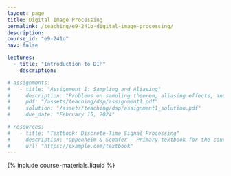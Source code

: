 ```yaml
---
layout: page
title: Digital Image Processing
permalink: /teaching/e9-241o-digital-image-processing/
description:
course_id: "e9-241o"
nav: false

lectures:
  - title: "Introduction to DIP"
    description:

# assignments:
#   - title: "Assignment 1: Sampling and Aliasing"
#     description: "Problems on sampling theorem, aliasing effects, and reconstruction"
#     pdf: "/assets/teaching/dsp/assignment1.pdf"
#     solution: "/assets/teaching/dsp/assignment1_solution.pdf"
#     due_date: "February 15, 2024"

# resources:
#   - title: "Textbook: Discrete-Time Signal Processing"
#     description: "Oppenheim & Schafer - Primary textbook for the course"
#     url: "https://example.com/textbook"
---
```


{% include course-materials.liquid %}
